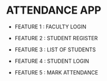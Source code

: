 # ATTENDANCE APP

* FEATURE 1 : FACULTY LOGIN

* FEATURE 2 : STUDENT REGISTER

* FEATURE 3 : LIST OF STUDENTS

* FEATURE 4 : STUDENT LOGIN

* FEATURE 5 : MARK ATTENDANCE